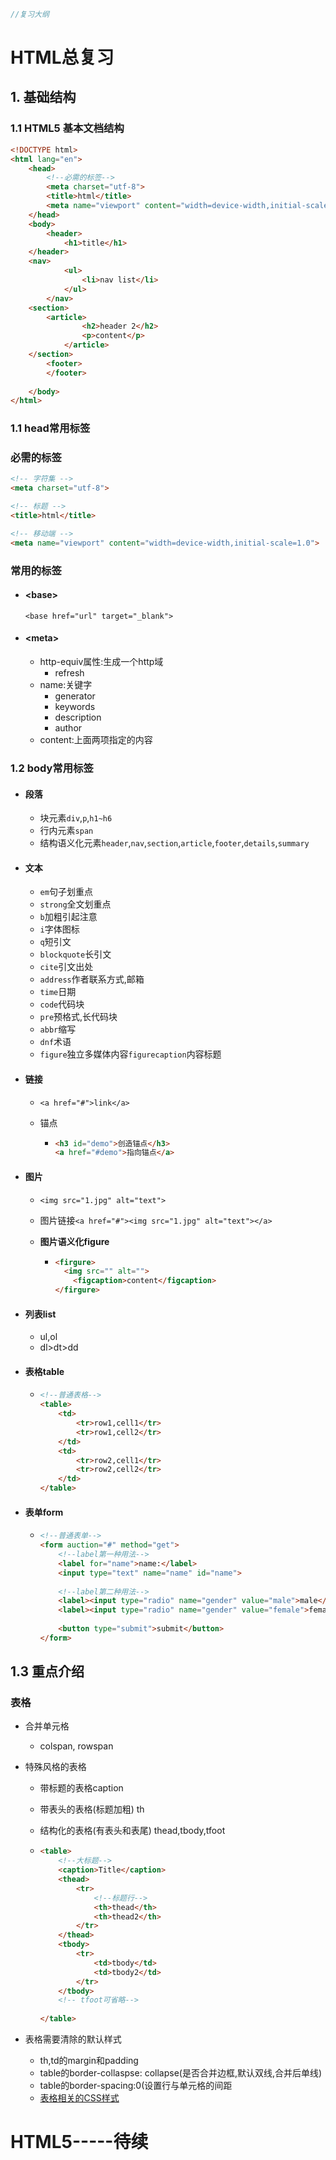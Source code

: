 ```js
//复习大纲
```





# HTML总复习



## 1. 基础结构



### 1.1 HTML5 基本文档结构

```html
<!DOCTYPE html>
<html lang="en">
	<head>
        <!--必需的标签-->
		<meta charset="utf-8">
		<title>html</title>
		<meta name="viewport" content="width=device-width,initial-scale=1.0">
	</head>
    <body>
    	<header>
			<h1>title</h1>
	</header>
	<nav>
            <ul>
                <li>nav list</li>
            </ul>
        </nav>
	<section>
	    <article>
            	<h2>header 2</h2>
                <p>content</p>
            </article>
	</section>
		<footer>
		</footer>	
    
    </body>
</html>
```

### 1.1 head常用标签

### **必需的标签**

```html
<!-- 字符集 -->
<meta charset="utf-8">

<!-- 标题 -->
<title>html</title>

<!-- 移动端 -->
<meta name="viewport" content="width=device-width,initial-scale=1.0">
```

###  **常用的标签**

+ #### \<base\>

  ```<base href="url" target="_blank">```

+ #### \<meta\>

  + http-equiv属性:生成一个http域
    + refresh
  + name:关键字
    + generator
    + keywords
    + description
    + author
  + content:上面两项指定的内容



### 1.2 body常用标签

+ #### 段落

  + 块元素`div`,`p`,`h1~h6`
  + 行内元素`span`
  + 结构语义化元素`header`,`nav`,`section`,`article`,`footer`,`details`,`summary`

+ #### 文本

  + `em`句子划重点
  + `strong`全文划重点
  + `b`加粗引起注意
  + `i`字体图标
  + `q`短引文
  + `blockquote`长引文
  + `cite`引文出处
  + `address`作者联系方式,邮箱
  + `time`日期
  + `code`代码块
  + `pre`预格式,长代码块
  + `abbr`缩写
  + `dnf`术语
  + `figure`独立多媒体内容`figurecaption`内容标题

+ #### 链接

  + `<a href="#">link</a>`

  + 锚点

    + ```html
      <h3 id="demo">创造锚点</h3>
      <a href="#demo">指向锚点</a>
      ```

+ #### 图片

  + `<img src="1.jpg" alt="text">`

  + 图片链接`<a href="#"><img src="1.jpg" alt="text"></a>`

  + **图片语义化figure**

    + ```html
      <firgure>
      	<img src="" alt="">
          <figcaption>content</figcaption>
      </firgure>
      ```

      

+ #### 列表list

  + ul,ol
  + dl>dt>dd

+ #### 表格table

  + ```html
    <!--普通表格-->
    <table>
    	<td>
        	<tr>row1,cell1</tr>
            <tr>row1,cell2</tr>
        </td>
        <td>
        	<tr>row2,cell1</tr>
            <tr>row2,cell2</tr>
        </td>
    </table>
    ```

+ #### 表单form

  + ```html
    <!--普通表单-->
    <form auction="#" method="get">
        <!--label第一种用法-->
    	<label for="name">name:</label>
        <input type="text" name="name" id="name">
       
        <!--label第二种用法-->
        <label><input type="radio" name="gender" value="male">male</label>
        <label><input type="radio" name="gender" value="female">female</label>
        
        <button type="submit">submit</button>
    </form>
    ```



## 1.3 重点介绍

### 表格

* 合并单元格

  * colspan, rowspan

* 特殊风格的表格

  * 带标题的表格caption

  * 带表头的表格(标题加粗) th

  * 结构化的表格(有表头和表尾) thead,tbody,tfoot

  * ```html
    <table>
        <!--大标题-->
        <caption>Title</caption>
        <thead>
        	<tr>
                <!--标题行-->
            	<th>thead</th>
                <th>thead2</th>
            </tr>
        </thead>
        <tbody>
        	<tr>
            	<td>tbody</td>
                <td>tbody2</td>
            </tr>
        </tbody>
        <!-- tfoot可省略-->
        
    </table>
    ```

* 表格需要清除的默认样式

  * th,td的margin和padding
  * table的border-collaspse: collapse(是否合并边框,默认双线,合并后单线)
  * table的border-spacing:0(设置行与单元格的间距
  * [表格相关的CSS样式](https://www.w3school.com.cn/cssref/index.asp#table)





# HTML5-----待续
